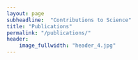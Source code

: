```yaml
---
layout: page
subheadline:  "Contributions to Science"
title: "Publications"
permalink: "/publications/"
header:
    image_fullwidth: "header_4.jpg"
---
```

